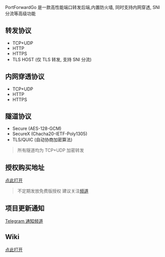 PortForwardGo 是一款高性能端口转发后端,内置防火墙, 同时支持内网穿透, SNI 分流等高级功能

## 转发协议

- TCP+UDP
- HTTP
- HTTPS
- TLS HOST (仅 TLS 转发, 支持 SNI 分流)

## 内网穿透协议

- TCP+UDP
- HTTP
- HTTPS

## 隧道协议

- Secure (AES-128-GCM)
- SecureX (Chacha20-IETF-Poly1305)
- TLS/QUIC (自动协商加密算法)

> 所有隧道均为 TCP+UDP 加密转发

## 授权购买地址

[点此打开](https://shop.zeroteam.top/store/PortForwardGo)

> 不定期发放免费版授权 建议关注[频道](https://t.me/zerocloud) 

## 项目更新通知

[Telegram 通知频道](https://t.me/PortForwardGo)

## Wiki

[点此打开](https://gitlab.com/ProjectPF/PortForwardGo/-/wikis/home)